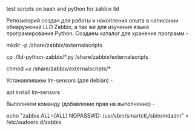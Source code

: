 test scripts on bash and python for zabbix lld

Репозиторий создан для работы и накопления опыта в написании обнаружений LLD Zabbix, а так же для изучения языка програмирования Python.
Создаем каталог для хранения программ -

mkdir -p /share/zabbix/externalscripts

cp ./lld-python-zabbix/*.py /share/zabbix/externalscripts

chmod +x /share/zabbix/externalscripts/*

Устанавливаем lm-sensors (для debian) -

apt install lm-sensors

Выполняем команду (добавление прав на выполнение) -

echo "zabbix ALL=(ALL) NOPASSWD: /usr/sbin/smartctl,/sbin/mdadm" > /etc/sudoers.d/zabbix

